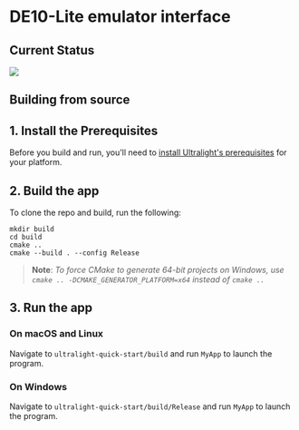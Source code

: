 # DE10-Lite emulator interface

## Current Status
<img src="https://github.com/roby2014/de10-emulator/blob/main/gui_interface/git_assets/prev.png" />

## Building from source 
## 1. Install the Prerequisites

Before you build and run, you'll need to [install Ultralight's prerequisites](https://docs.ultralig.ht/docs/installing-prerequisites) for your platform.

## 2. Build the app

To clone the repo and build, run the following:

```shell
mkdir build
cd build
cmake ..
cmake --build . --config Release
```

> **Note**: _To force CMake to generate 64-bit projects on Windows, use `cmake .. -DCMAKE_GENERATOR_PLATFORM=x64` instead of `cmake ..`_

## 3. Run the app

### On macOS and Linux

Navigate to `ultralight-quick-start/build` and run `MyApp` to launch the program.

### On Windows

Navigate to `ultralight-quick-start/build/Release` and run `MyApp` to launch the program.

